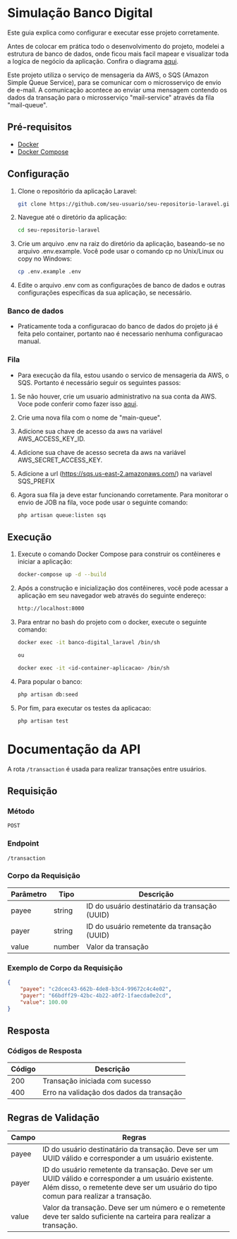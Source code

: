 # Simulação Banco Digital

Este guia explica como configurar e executar esse projeto corretamente. 

Antes de colocar em prática todo o desenvolvimento do projeto, modelei a estrutura de banco de dados, onde ficou mais facil mapear e visualizar toda a logica de negócio da aplicação. Confira o diagrama [aqui](https://lucid.app/lucidchart/2e916aff-51ab-41f4-a2da-bf5ca99101f6/edit?invitationId=inv_f7890475-b095-4497-962f-b884bec50129).

Este projeto utiliza o serviço de mensageria da AWS, o SQS (Amazon Simple Queue Service), para se comunicar com o microsserviço de envio de e-mail. A comunicação acontece ao enviar uma mensagem contendo os dados da transação para o microsserviço "mail-service" através da fila "mail-queue".

## Pré-requisitos

- [Docker](https://docs.docker.com/get-docker/)
- [Docker Compose](https://docs.docker.com/compose/install/)

## Configuração

1. Clone o repositório da aplicação Laravel:

   ```bash
   git clone https://github.com/seu-usuario/seu-repositorio-laravel.git

2. Navegue até o diretório da aplicação:

   ```bash
   cd seu-repositorio-laravel

3. Crie um arquivo .env na raiz do diretório da aplicação, baseando-se no arquivo .env.example. Você pode usar o comando cp no Unix/Linux ou copy no Windows:

   ```bash
   cp .env.example .env
   
4. Edite o arquivo .env com as configurações de banco de dados e outras configurações específicas da sua aplicação, se necessário.

### Banco de dados

- Praticamente toda a configuracao do banco de dados do projeto já é feita pelo container, portanto nao é necessario nenhuma configuracao manual.


### Fila

- Para execução da fila, estou usando o servico de mensageria da AWS, o SQS. Portanto é necessário seguir os seguintes passos:
    
1. Se não houver, crie um usuario administrativo na sua conta da AWS. Voce pode conferir como fazer isso [aqui](https://docs.aws.amazon.com/AWSSimpleQueueService/latest/SQSDeveloperGuide/sqs-setting-up.html).

2. Crie uma nova fila com o nome de "main-queue".

3. Adicione sua chave de acesso da aws na variável AWS_ACCESS_KEY_ID.

4. Adicione sua chave de acesso secreta da aws na variável AWS_SECRET_ACCESS_KEY.

5. Adicione a url (https://sqs.us-east-2.amazonaws.com/<account-id>) na variavel SQS_PREFIX 

6. Agora sua fila ja deve estar funcionando corretamente. Para monitorar o envio de JOB na fila, voce pode usar o seguinte comando:

    ```bash
   php artisan queue:listen sqs
    
## Execução

1. Execute o comando Docker Compose para construir os contêineres e iniciar a aplicação:

   ```bash
   docker-compose up -d --build

2. Após a construção e inicialização dos contêineres, você pode acessar a aplicação em seu navegador web através do seguinte endereço:
    
    ```bash
   http://localhost:8000
   
3. Para entrar no bash do projeto com o docker, execute o seguinte comando: 

    ```bash
   docker exec -it banco-digital_laravel /bin/sh
   
   ou
   
   docker exec -it <id-container-aplicacao> /bin/sh
   
5. Para popular o banco:

    ```bash
   php artisan db:seed
   
4. Por fim, para executar os testes da aplicacao:
    ```bash
   php artisan test
    ```

# Documentação da API

A rota `/transaction` é usada para realizar transações entre usuários.

## Requisição

### Método

`POST`

### Endpoint

`/transaction`

### Corpo da Requisição

| Parâmetro | Tipo   | Descrição                                        |
|-----------|--------|--------------------------------------------------|
| payee     | string | ID do usuário destinatário da transação (UUID)   |
| payer     | string | ID do usuário remetente da transação (UUID)      |
| value     | number | Valor da transação                               |

### Exemplo de Corpo da Requisição

```json
{
    "payee": "c2dcec43-662b-4de8-b3c4-99672c4c4e02",
    "payer": "66bdff29-42bc-4b22-a0f2-1faecda0e2cd",
    "value": 100.00
}
```

## Resposta

### Códigos de Resposta

| Código | Descrição                                |
|--------|------------------------------------------|
| 200    | Transação iniciada com sucesso           |
| 400    | Erro na validação dos dados da transação |

## Regras de Validação

| Campo  | Regras                                                                                                                                                                                    |
|--------|-------------------------------------------------------------------------------------------------------------------------------------------------------------------------------------------|
| payee  | ID do usuário destinatário da transação. Deve ser um UUID válido e corresponder a um usuário existente.                                                                                   |
| payer  | ID do usuário remetente da transação. Deve ser um UUID válido e corresponder a um usuário existente. Além disso, o remetente deve ser um usuário do tipo comun para realizar a transação. |
| value  | Valor da transação. Deve ser um número e o remetente deve ter saldo suficiente na carteira para realizar a transação.                                                                     |



